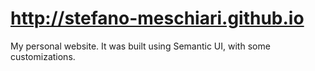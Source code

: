 # http://stefano-meschiari.github.io

My personal website. It was built using Semantic UI, with some customizations.
